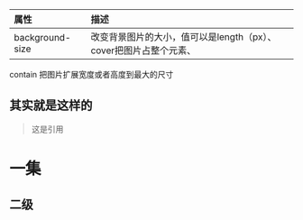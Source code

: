  | 属性 | 描述 |
  | :-------- | :-----|
  | background-size | 改变背景图片的大小，值可以是length（px）、cover把图片占整个元素、
  contain 把图片扩展宽度或者高度到最大的尺寸
  ## 其实就是这样的
  >这是引用
  # 一集
  ## 二级
